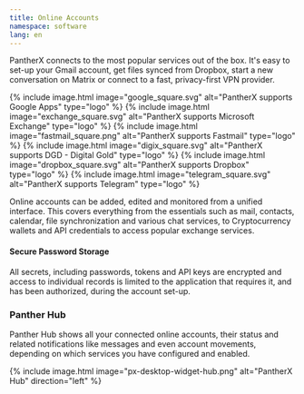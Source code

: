```yaml
---
title: Online Accounts
namespace: software
lang: en
---
```


PantherX connects to the most popular services out of the box. It's easy to set-up your Gmail account, get files synced from Dropbox, start a new conversation on Matrix or connect to a fast, privacy-first VPN provider.

<div class="has-inline-images is-greyscale">
  {% include image.html image="google_square.svg" alt="PantherX supports Google Apps" type="logo" %}
  {% include image.html image="exchange_square.svg" alt="PantherX supports Microsoft Exchange" type="logo" %}
  {% include image.html image="fastmail_square.png" alt="PantherX supports Fastmail" type="logo" %}
  {% include image.html image="digix_square.svg" alt="PantherX supports DGD - Digital Gold" type="logo" %}
  {% include image.html image="dropbox_square.svg" alt="PantherX supports Dropbox" type="logo" %}
  {% include image.html image="telegram_square.svg" alt="PantherX supports Telegram" type="logo" %}
</div>

Online accounts can be added, edited and monitored from a unified interface. This covers everything from the essentials such as mail, contacts, calendar, file synchronization and various chat services, to Cryptocurrency wallets and API credentials to access popular exchange services.

#### Secure Password Storage

All secrets, including passwords, tokens and API keys are encrypted and access to individual records is limited to the application that requires it, and has been authorized, during the account set-up.

### Panther Hub

Panther Hub shows all your connected online accounts, their status and related notifications like messages and even account movements, depending on which services you have configured and enabled.

{% include image.html image="px-desktop-widget-hub.png" alt="PantherX Hub" direction="left" %}
